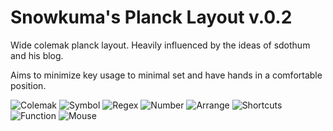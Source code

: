# Snowkuma's Planck Layout  v.0.2

Wide colemak planck layout.  Heavily influenced by the ideas of sdothum and his blog.

Aims to minimize key usage to minimal set and have hands in a comfortable position.

![Colemak](https://i.imgur.com/4B3HdCE.png)
![Symbol](https://i.imgur.com/WYxIJqv.png)
![Regex](https://i.imgur.com/PxTCT6P.png)
![Number](https://i.imgur.com/NzhW26R.png)
![Arrange](https://i.imgur.com/BlTJjyW.png)
![Shortcuts](https://i.imgur.com/p2ooSrC.png)
![Function](https://i.imgur.com/U1F5J3R.png)
![Mouse](https://i.imgur.com/nCHabXV.png)
